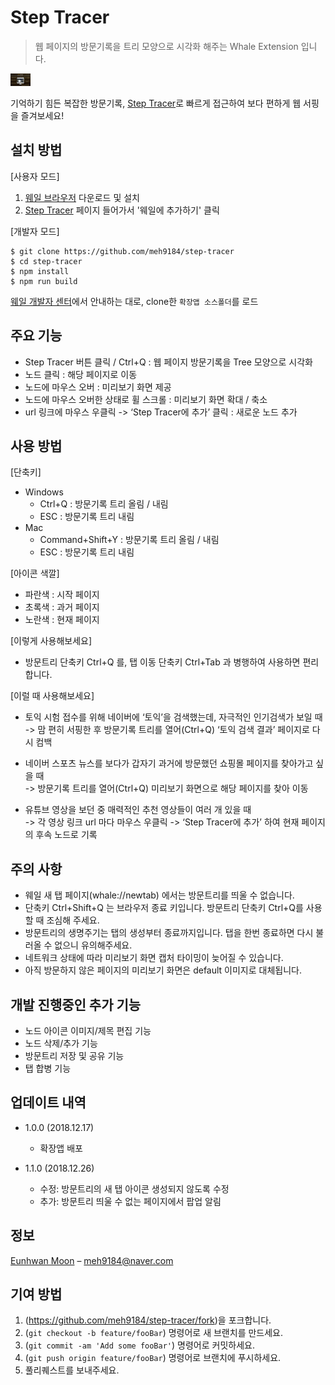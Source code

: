 # Step Tracer
> 웹 페이지의 방문기록을 트리 모양으로 시각화 해주는 Whale Extension 입니다.

<img src="./screenshots/screenshot_1.png" alt="Ste tracer" style="width: 32px;" /> 

기억하기 힘든 복잡한 방문기록, [Step Tracer](https://store.whale.naver.com/detail/ldjkadggpjmffcdpcdeanhmmkifbekad)로 빠르게 접근하여 보다 편하게 웹 서핑을 즐겨보세요!

## 설치 방법

[사용자 모드]
1. [웨일 브라우저](https://whale.naver.com) 다운로드 및 설치
2. [Step Tracer](https://store.whale.naver.com/detail/ldjkadggpjmffcdpcdeanhmmkifbekad) 페이지 들어가서 '웨일에 추가하기' 클릭

[개발자 모드]

```
$ git clone https://github.com/meh9184/step-tracer
$ cd step-tracer
$ npm install
$ npm run build
```

[웨일 개발자 센터](https://developers.whale.naver.com/tutorials/debugging/)에서 안내하는 대로, clone한 `확장앱 소스폴더`를 로드


## 주요 기능
- Step Tracer 버튼 클릭 / Ctrl+Q : 웹 페이지 방문기록을 Tree 모양으로 시각화
- 노드 클릭 : 해당 페이지로 이동
- 노드에 마우스 오버 : 미리보기 화면 제공
- 노드에 마우스 오버한 상태로 휠 스크롤 : 미리보기 화면 확대 / 축소
- url 링크에 마우스 우클릭 ->  ‘Step Tracer에 추가’ 클릭 : 새로운 노드 추가


## 사용 방법

[단축키]
- Windows
  - Ctrl+Q : 방문기록 트리 올림 / 내림
  - ESC : 방문기록 트리 내림
- Mac
  - Command+Shift+Y : 방문기록 트리 올림 / 내림
  - ESC : 방문기록 트리 내림  


[아이콘 색깔]
- 파란색 : 시작 페이지
- 초록색 : 과거 페이지
- 노란색 : 현재 페이지  


[이렇게 사용해보세요]
- 방문트리 단축키 Ctrl+Q 를, 탭 이동 단축키 Ctrl+Tab 과 병행하여 사용하면 편리합니다.  


[이럴 때 사용해보세요]
- 토익 시험 접수를 위해 네이버에 ‘토익’을 검색했는데, 자극적인 인기검색가 보일 때  
  -> 맘 편히 서핑한 후 방문기록 트리를 열어(Ctrl+Q) ‘토익 검색 결과’ 페이지로 다시 컴백
  
- 네이버 스포츠 뉴스를 보다가 갑자기 과거에 방문했던 쇼핑몰 페이지를 찾아가고 싶을 때  
  -> 방문기록 트리를 열어(Ctrl+Q) 미리보기 화면으로 해당 페이지를 찾아 이동
  
- 유튜브 영상을 보던 중 매력적인 추천 영상들이 여러 개 있을 때  
  -> 각 영상 링크 url 마다 마우스 우클릭 -> ‘Step Tracer에 추가’ 하여 현재 페이지의 후속 노드로 기록  


## 주의 사항
- 웨일 새 탭 페이지(whale://newtab) 에서는 방문트리를 띄울 수 없습니다.
- 단축키 Ctrl+Shift+Q 는 브라우저 종료 키입니다. 방문트리 단축키 Ctrl+Q를 사용할 때 조심해 주세요.
- 방문트리의 생명주기는 탭의 생성부터 종료까지입니다. 탭을 한번 종료하면 다시 불러올 수 없으니 유의해주세요.
- 네트워크 상태에 따라 미리보기 화면 캡처 타이밍이 늦어질 수 있습니다.
- 아직 방문하지 않은 페이지의 미리보기 화면은 default 이미지로 대체됩니다.


## 개발 진행중인 추가 기능
- 노드 아이콘 이미지/제목 편집 기능
- 노드 삭제/추가 기능
- 방문트리 저장 및 공유 기능
- 탭 합병 기능


## 업데이트 내역

* 1.0.0 (2018.12.17)
    * 확장앱 배포  
    
* 1.1.0 (2018.12.26)
    * 수정: 방문트리의 새 탭 아이콘 생성되지 않도록 수정 
    * 추가: 방문트리 띄울 수 없는 페이지에서 팝업 알림

## 정보

[Eunhwan Moon](https://github.com/meh9184) – meh9184@naver.com



## 기여 방법

1. (<https://github.com/meh9184/step-tracer/fork>)을 포크합니다.
2. (`git checkout -b feature/fooBar`) 명령어로 새 브랜치를 만드세요.
3. (`git commit -am 'Add some fooBar'`) 명령어로 커밋하세요.
4. (`git push origin feature/fooBar`) 명령어로 브랜치에 푸시하세요. 
5. 풀리퀘스트를 보내주세요.

<!-- Markdown link & img dfn's -->
[npm-image]: https://img.shields.io/npm/v/datadog-metrics.svg?style=flat-square
[npm-url]: https://npmjs.org/package/datadog-metrics
[npm-downloads]: https://img.shields.io/npm/dm/datadog-metrics.svg?style=flat-square
[travis-image]: https://img.shields.io/travis/dbader/node-datadog-metrics/master.svg?style=flat-square
[travis-url]: https://travis-ci.org/dbader/node-datadog-metrics
[wiki]: https://github.com/yourname/yourproject/wiki
